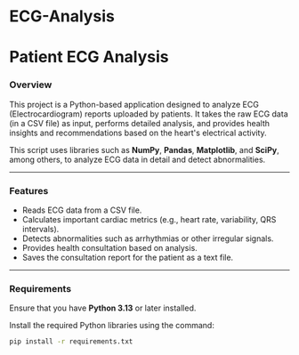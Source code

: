 # ECG-Analysis
# Patient ECG Analysis

### Overview
This project is a Python-based application designed to analyze ECG (Electrocardiogram) reports uploaded by patients. It takes the raw ECG data (in a CSV file) as input, performs detailed analysis, and provides health insights and recommendations based on the heart's electrical activity.

This script uses libraries such as **NumPy**, **Pandas**, **Matplotlib**, and **SciPy**, among others, to analyze ECG data in detail and detect abnormalities.

---

### Features
- Reads ECG data from a CSV file.
- Calculates important cardiac metrics (e.g., heart rate, variability, QRS intervals).
- Detects abnormalities such as arrhythmias or other irregular signals.
- Provides health consultation based on analysis.
- Saves the consultation report for the patient as a text file.

---

### Requirements
Ensure that you have **Python 3.13** or later installed.

Install the required Python libraries using the command:
```bash
pip install -r requirements.txt
